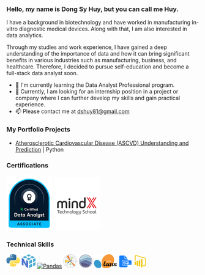 ### Hello, my name is Dong Sy Huy, but you can call me Huy.

I have a background in biotechnology and have worked in manufacturing in-vitro diagnostic medical devices. Along with that, I am also interested in data analytics.

Through my studies and work experience, I have gained a deep understanding of the importance of data and how it can bring significant benefits in various industries such as manufacturing, business, and healthcare. Therefore, I decided to pursue self-education and become a full-stack data analyst soon.

- 🌱 I'm currently learning the Data Analyst Professional program.
- 💞️ Currently, I am looking for an internship position in a project or company where I can further develop my skills and gain practical experience.
- 📫 Please contact me at [dshuy81@gmail.com](mailto:dshuy81@gmail.com) 
<!---
DongSyHuy/DongSyHuy is a ✨ special ✨ repository because its `README.md` (this file) appears on your GitHub profile.
You can click the Preview link to take a look at your changes.
--->
### My Portfolio Projects  

- [Atherosclerotic Cardiovascular Disease (ASCVD) Understanding and Prediction](https://github.com/DongSyHuy/DSH_Portfolio_Projects/tree/main)  | Python

### Certifications  

<p align="left"></a>
 <a href="https://www.datacamp.com/certificate/DAA0014128721823" target="_blank" rel="noreferrer"><img src="https://github.com/DongSyHuy/DongSyHuy/blob/main/Certification/DAA%20badge.png" width="120" height="145" alt="DAA" /></a>
 <a href="https://drive.google.com/file/d/1uB4YnDWyeqZNy6SWgrGbm2_re8W9h7eP/view?usp=drive_link" target="_blank" rel="noreferrer"><img src="https://github.com/DongSyHuy/DongSyHuy/blob/main/Certification/MindX_logo.png" width="120" height="140" alt="DA" /></a>
</p>

### Technical Skills  

<p align="left"> <a href="https://www.python.org/" target="_blank" rel="noreferrer"><img src="https://github.com/DongSyHuy/DongSyHuy/blob/main/Icons/Python-logo-notext.svg.png" width="36" height="36" alt="Python" /></a>
<a href="https://numpy.org" target="_blank" rel="noreferrer"><img src="https://github.com/DongSyHuy/DongSyHuy/blob/main/Icons/numpy-logo-479C24EC79-seeklogo.com.png" width="36" height="36" alt="Numpy" /></a>  
<a href="https://pandas.pydata.org" target="_blank" rel="noreferrer"><img src="https://github.com/DongSyHuy/DongSyHuy/blob/main/Icons/pandas_white.png" width="36" height="36" alt="Pandas" /></a>  
<a href="https://matplotlib.org" target="_blank" rel="noreferrer"><img src="https://github.com/DongSyHuy/DongSyHuy/blob/main/Icons/Created_with_Matplotlib-logo.svg.png" width="36" height="36" alt="Matplotlib" /></a> 
<a href="https://seaborn.pydata.org/#" target="_blank" rel="noreferrer"><img src="https://github.com/DongSyHuy/DongSyHuy/blob/main/Icons/92161415-9e357100-edfe-11ea-917d-f9e33fd60741.png" width="36" height="36" alt="Seaborn" /></a> 
<a href="https://scikit-learn.org/stable/" target="_blank" rel="noreferrer"><img src="https://github.com/DongSyHuy/DongSyHuy/blob/main/Icons/2560px-Scikit_learn_logo_small.svg.png" width="60" height="36" alt="Scikitlearn" /></a>
<a href="https://learn.microsoft.com/vi-vn/sql/sql-server/?view=sql-server-ver15" target="_blank" rel="noreferrer"><img src="https://github.com/DongSyHuy/DongSyHuy/blob/main/Icons/315887_document_sql_file_icon.png" width="36" height="36" alt="MSSQL" /></a>
<a href="https://powerbi.microsoft.com/en-gb/" rel="noreferrer"><img src="https://github.com/DongSyHuy/DongSyHuy/blob/main/Icons/pngegg.png" width="36" height="36" alt="PowerBI" /></a>
</p>

